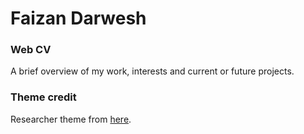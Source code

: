# Faizan Darwesh

### Web CV

A brief overview of my work, interests and current or future projects.

### Theme credit

Researcher theme from [here](https://github.com/bk2dcradle/researcher).

